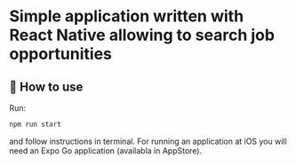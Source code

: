 # Simple application written with React Native allowing to search job opportunities

## 🚀 How to use

Run:

```sh
npm run start
```

and follow instructions in terminal.
For running an application at iOS you will need an Expo Go application (availabla in AppStore).
